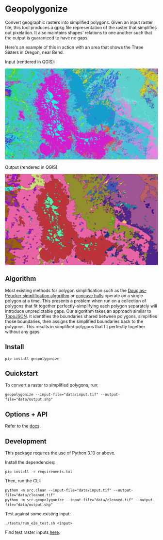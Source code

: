 # Geopolygonize

Convert geographic rasters into simplified polygons. Given an input raster file, this tool produces a gpkg file representation of the raster that simplifies out pixelation. It also maintains shapes' relations to one another such that the output is guaranteed to have no gaps.

Here's an example of this in action with an area that shows the Three Sisters in Oregon, near Bend.

Input (rendered in QGIS):

<img src="./images/three_sisters_input.png" width="1000" />

Output (rendered in QGIS):

<img src="./images/three_sisters_output.png" width="1000" />

## Algorithm

Most existing methods for polygon simplification such as the [Douglas–Peucker simplification algorithm](https://en.wikipedia.org/wiki/Ramer%E2%80%93Douglas%E2%80%93Peucker_algorithm) or [concave hulls](http://lin-ear-th-inking.blogspot.com/2022/04/outer-and-inner-concave-polygon-hulls.html) operate on a single polygon at a time. This presents a problem when run on a collection of polygons that fit together perfectly–simplifying each polygon separately will introduce unpredictable gaps. Our algorithm takes an approach similar to [TopoJSON](https://github.com/topojson/topojson). It identifies the boundaries shared between polygons, simplifies those boundaries, then assigns the simplified boundaries back to the polygons. This results in simplified polygons that fit perfectly together without any gaps.

## Install

```
pip install geopolygonize
```

## Quickstart

To convert a raster to simplified polygons, run:

```
geopolygonize --input-file="data/input.tif" --output-file="data/output.shp"
```

## Options + API

Refer to the [docs](https://rainflame.github.io/geopolygonize).

## Development

This package requires the use of Python 3.10 or above.

Install the dependencies:

```
pip install -r requirements.txt
```

Then, run the CLI:

```
python -m src.clean --input-file="data/input.tif" --output-file="data/cleaned.tif"
python -m src.geopolygonize --input-file="data/cleaned.tif" --output-file="data/output.shp"
```

Test against some existing input:

```
./tests/run_e2e_test.sh <input>
```

Find test raster inputs [here](https://drive.google.com/drive/folders/1KiEPwjg9zhowBJEODQTJJ44VPrPkXC3_?usp=drive_link).
